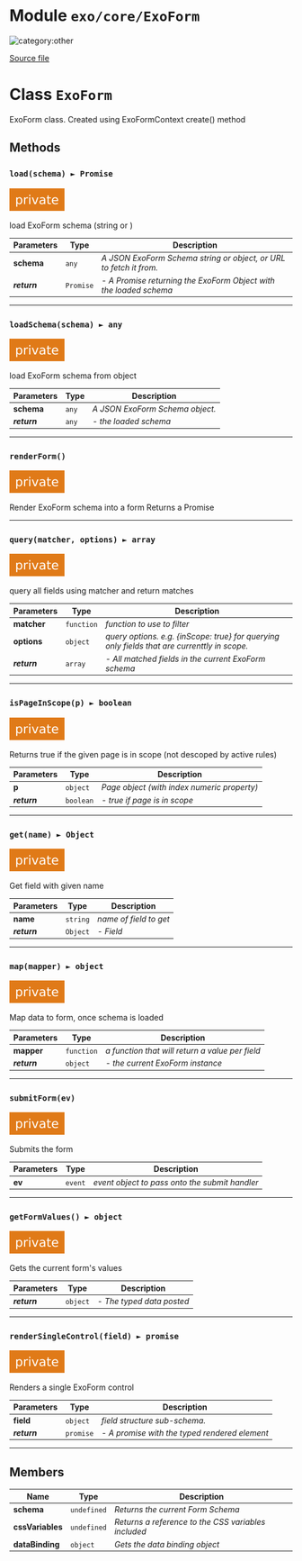 # Module `exo/core/ExoForm`

![category:other](https://img.shields.io/badge/category-other-blue.svg?style=flat-square)



[Source file](..\..\src\exo\core\ExoForm.js)

# Class `ExoForm`

ExoForm class. 
Created using ExoFormContext create() method

## Methods

### `load(schema) ► Promise`

![modifier: private](images/badges/modifier-private.svg)

load ExoForm schema (string or )

Parameters | Type | Description
--- | --- | ---
__schema__ | `any` | *A JSON ExoForm Schema string or object, or URL to fetch it from.*
__*return*__ | `Promise` | *- A Promise returning the ExoForm Object with the loaded schema*

---

### `loadSchema(schema) ► any`

![modifier: private](images/badges/modifier-private.svg)

load ExoForm schema from object

Parameters | Type | Description
--- | --- | ---
__schema__ | `any` | *A JSON ExoForm Schema object.*
__*return*__ | `any` | *- the loaded schema*

---

### `renderForm()`

![modifier: private](images/badges/modifier-private.svg)

Render ExoForm schema into a form
Returns a Promise

---

### `query(matcher, options) ► array`

![modifier: private](images/badges/modifier-private.svg)

query all fields using matcher and return matches

Parameters | Type | Description
--- | --- | ---
__matcher__ | `function` | *function to use to filter*
__options__ | `object` | *query options. e.g. {inScope: true} for querying only fields that are currenttly in scope.*
__*return*__ | `array` | *- All matched fields in the current ExoForm schema*

---

### `isPageInScope(p) ► boolean`

![modifier: private](images/badges/modifier-private.svg)

Returns true if the given page is in scope (not descoped by active rules)

Parameters | Type | Description
--- | --- | ---
__p__ | `object` | *Page object (with index numeric property)*
__*return*__ | `boolean` | *- true if page is in scope*

---

### `get(name) ► Object`

![modifier: private](images/badges/modifier-private.svg)

Get field with given name

Parameters | Type | Description
--- | --- | ---
__name__ | `string` | *name of field to get*
__*return*__ | `Object` | *- Field*

---

### `map(mapper) ► object`

![modifier: private](images/badges/modifier-private.svg)

Map data to form, once schema is loaded

Parameters | Type | Description
--- | --- | ---
__mapper__ | `function` | *a function that will return a value per field*
__*return*__ | `object` | *- the current ExoForm instance*

---

### `submitForm(ev)`

![modifier: private](images/badges/modifier-private.svg)

Submits the form

Parameters | Type | Description
--- | --- | ---
__ev__ | `event` | *event object to pass onto the submit handler*

---

### `getFormValues() ► object`

![modifier: private](images/badges/modifier-private.svg)

Gets the current form&#x27;s values

Parameters | Type | Description
--- | --- | ---
__*return*__ | `object` | *- The typed data posted*

---

### `renderSingleControl(field) ► promise`

![modifier: private](images/badges/modifier-private.svg)

Renders a single ExoForm control

Parameters | Type | Description
--- | --- | ---
__field__ | `object` | *field structure sub-schema.*
__*return*__ | `promise` | *- A promise with the typed rendered element*

---

## Members

Name | Type | Description
--- | --- | ---
__schema__ | `undefined` | *Returns the current Form Schema*
__cssVariables__ | `undefined` | *Returns a reference to the CSS variables included*
__dataBinding__ | `object` | *Gets the data binding object*

